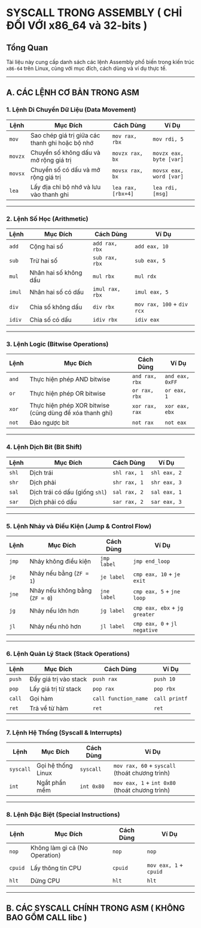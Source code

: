 # SYSCALL TRONG ASSEMBLY ( CHỈ ĐỐI VỚI x86_64 và 32-bits )

## Tổng Quan
Tài liệu này cung cấp danh sách các lệnh Assembly phổ biến trong kiến trúc `x86-64` trên Linux, cùng với mục đích, cách dùng và ví dụ thực tế.

---

## A. CÁC LỆNH CƠ BẢN TRONG ASM

### 1. Lệnh Di Chuyển Dữ Liệu (Data Movement)

| Lệnh | Mục Đích | Cách Dùng | Ví Dụ |
|------|---------|----------|--------|
| `mov` | Sao chép giá trị giữa các thanh ghi hoặc bộ nhớ | `mov rax, rbx` | `mov rdi, 5` |
| `movzx` | Chuyển số không dấu và mở rộng giá trị | `movzx rax, bx` | `movzx eax, byte [var]` |
| `movsx` | Chuyển số có dấu và mở rộng giá trị | `movsx rax, bx` | `movsx eax, word [var]` |
| `lea` | Lấy địa chỉ bộ nhớ và lưu vào thanh ghi | `lea rax, [rbx+4]` | `lea rdi, [msg]` |

---

### 2. Lệnh Số Học (Arithmetic)

| Lệnh | Mục Đích | Cách Dùng | Ví Dụ |
|------|---------|----------|--------|
| `add` | Cộng hai số | `add rax, rbx` | `add eax, 10` |
| `sub` | Trừ hai số | `sub rax, rbx` | `sub eax, 5` |
| `mul` | Nhân hai số không dấu | `mul rbx` | `mul rdx` |
| `imul` | Nhân hai số có dấu | `imul rax, rbx` | `imul eax, 5` |
| `div` | Chia số không dấu | `div rbx` | `mov rax, 100` + `div rcx` |
| `idiv` | Chia số có dấu | `idiv rbx` | `idiv eax` |

---

### 3. Lệnh Logic (Bitwise Operations)

| Lệnh | Mục Đích | Cách Dùng | Ví Dụ |
|------|---------|----------|--------|
| `and` | Thực hiện phép AND bitwise | `and rax, rbx` | `and eax, 0xFF` |
| `or` | Thực hiện phép OR bitwise | `or rax, rbx` | `or eax, 1` |
| `xor` | Thực hiện phép XOR bitwise (cũng dùng để xóa thanh ghi) | `xor rax, rax` | `xor eax, ebx` |
| `not` | Đảo ngược bit | `not rax` | `not eax` |

---

### 4. Lệnh Dịch Bit (Bit Shift)

| Lệnh | Mục Đích | Cách Dùng | Ví Dụ |
|------|---------|----------|--------|
| `shl` | Dịch trái | `shl rax, 1` | `shl eax, 2` |
| `shr` | Dịch phải | `shr rax, 1` | `shr eax, 3` |
| `sal` | Dịch trái có dấu (giống `shl`) | `sal rax, 2` | `sal eax, 1` |
| `sar` | Dịch phải có dấu | `sar rax, 2` | `sar eax, 3` |

---

### 5. Lệnh Nhảy và Điều Kiện (Jump & Control Flow)

| Lệnh | Mục Đích | Cách Dùng | Ví Dụ |
|------|---------|----------|--------|
| `jmp` | Nhảy không điều kiện | `jmp label` | `jmp end_loop` |
| `je` | Nhảy nếu bằng (`ZF = 1`) | `je label` | `cmp eax, 10` + `je exit` |
| `jne` | Nhảy nếu không bằng (`ZF = 0`) | `jne label` | `cmp eax, 5` + `jne loop` |
| `jg` | Nhảy nếu lớn hơn | `jg label` | `cmp eax, ebx` + `jg greater` |
| `jl` | Nhảy nếu nhỏ hơn | `jl label` | `cmp eax, 0` + `jl negative` |

---

### 6. Lệnh Quản Lý Stack (Stack Operations)

| Lệnh | Mục Đích | Cách Dùng | Ví Dụ |
|------|---------|----------|--------|
| `push` | Đẩy giá trị vào stack | `push rax` | `push 10` |
| `pop` | Lấy giá trị từ stack | `pop rax` | `pop rbx` |
| `call` | Gọi hàm | `call function_name` | `call printf` |
| `ret` | Trả về từ hàm | `ret` | `ret` |

---

### 7. Lệnh Hệ Thống (Syscall & Interrupts)

| Lệnh | Mục Đích | Cách Dùng | Ví Dụ |
|------|---------|----------|--------|
| `syscall` | Gọi hệ thống Linux | `syscall` | `mov rax, 60` + `syscall` (thoát chương trình) |
| `int` | Ngắt phần mềm | `int 0x80` | `mov eax, 1` + `int 0x80` (thoát chương trình) |

---

### 8. Lệnh Đặc Biệt (Special Instructions)

| Lệnh | Mục Đích | Cách Dùng | Ví Dụ |
|------|---------|----------|--------|
| `nop` | Không làm gì cả (No Operation) | `nop` | `nop` |
| `cpuid` | Lấy thông tin CPU | `cpuid` | `mov eax, 1` + `cpuid` |
| `hlt` | Dừng CPU | `hlt` | `hlt` |

---

## B. CÁC SYSCALL CHÍNH TRONG ASM ( KHÔNG BAO GỒM CALL libc )

